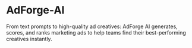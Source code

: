 # AdForge-AI
From text prompts to high-quality ad creatives: AdForge AI generates, scores, and ranks marketing ads to help teams find their best-performing creatives instantly.
